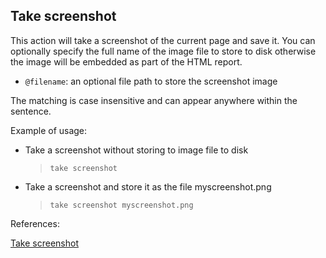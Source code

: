 ## Take screenshot

This action will take a screenshot of the current page and save it. You can optionally specify the full name of the image file to store to disk otherwise the image will be embedded as part of the HTML report.

- `@filename`: an optional file path to store the screenshot image

The matching is case insensitive and can appear anywhere within the sentence.

Example of usage:

- Take a screenshot without storing to image file to disk

   > `take screenshot`

- Take a screenshot and store it as the file myscreenshot.png

   > `take screenshot myscreenshot.png`


References:

[Take screenshot](https://github.com/DasAng/phobo-release/blob/master/docs/browser_actions.md#take-screenshot)